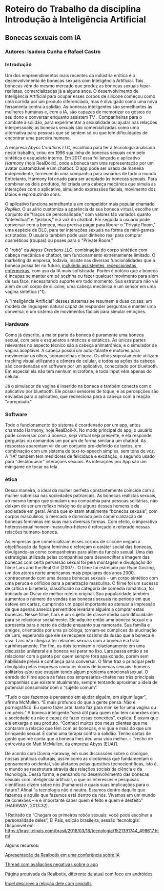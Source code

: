 # Roteiro do Trabalho da disciplina Introdução à Inteligência Artificial

## Bonecas sexuais com IA

### Autores: Isadora Cunha e Rafael Castro

### Introdução 

Um dos empreendimentos mais recentes da indústria erótica é o desenvolvimento de bonecas sexuais com Inteligência Artificial. Tais bonecas vêm do mesmo mercado que produz as bonecas sexuais hiper-realistas, comercializadas já a alguns anos. O desenvolvimento de Inteligência Artificial para ocupar esses corpos de silicone começou como uma corrida por um produto diferenciado, mas é divulgado como uma nova ferramenta contra a solidão. As bonecas inteligentes são semelhantes às mulheres humanas e, com a IA, são capazes de memorizar os gostos de seu dono e conversar enquanto assistem TV . Companheiras para o combate à solidão, para experimentar a sexualidade ou ajudar nas relações interpessoais; as bonecas sexuais são comercializadas como uma alternativa para pessoas que se sentem só ou que tem dificuldades de encontrar uma parceira humana. 

A empresa <em>Abyss Creations LLC</em>, escolhida para ter a tecnologia analisada neste trabalho, criou em 1996 sua linha de bonecas sexuais com pele sintética e esqueleto interno. Em 2017 essa foi lançado o aplicativo <em>Harmony</em> (hoje RealDollx), onde a boneca tem uma representação por um avatar customizável e um chatbot. O app pode ser usado de maneira independente, fornecendo uma companhia para usuários de todo o mundo. Entretanto, Harmony foi criado para ser acoplado às bonecas sexuais. Para combinar os dois produtos, foi criada uma cabeça mecânica que simula as interações com o aplicativo, simulando expressões faciais, movimento dos lábios e reproduzindo sons.

O aplicativo funciona semelhante a um competidor mais popular chamado <em>Replika</em>. O usuário customiza a aparência da sua boneca virtual, escolhe um conjunto de "traços de personalidade," com valores tão variados quanto "intelectual" e "jealous," e a voz do chatbot. Em seguida o usuário pode conversar com a boneca, mas precisa pagar para liberar o "Private Room," uma espécie de DLC, para ter interações sexuais na forma de mini-games scriptados. O usuário também pode usar dinheiro real para comprar cosméticos (roupas) ou poses para o "Private Room."

O "robô" da <em>Abyss Creations LLC</em>, combinação do corpo sintético com cabeça mecânica e chatbot, tem funcionamento extremamente limitado. O marketing da empresa, todavia, insiste nas diversas funcionalidades que a boneca possa ter no futuro, [incluindo assistentes, recepcionistas, enfermeiras](https://yewtu.be/watch?v=pC4Jjjoohl8), com uso da IA mais sofisticada. Porém é notório que a boneca é incapaz se manter em pé sozinha ou fazer qualquer movimento para além de sua face, necessitando suporte em todo momento. Sua estrutura não vai além de um corpo de silicone, uma cabeça mecânica e um sensor em uma vagina sintética (^1). 

A "Inteligência Artificial" desses sistemas se resumem a duas coisas: um modelo de linguagem natural capaz de responder perguntas e manter uma conversa, e um sistema de movimentos faciais para simular emoções.

### Hardware

Como já descrito, a maior parte da boneca é puramente uma boneca sexual, com pele e esqueletos sintéticos e estáticos. As únicas partes relevantes no aspecto técnico são a cabeça animatrônica, e o simulador de vagina acoplável. A cabeça possui um auto-falante e motores para movimentar os olhos, sobrancelhas e boca. Os olhos supostamente utilizam tracking visual utilizando a câmera do celular, e todos as ações da cabeça são coordenadas em software por um aplicativo, conecatado por bluetooth. Em especial ela não tem nenhum microfone, e todo input vêm apenas do celular.

Já o simulador de vagina é inserido na boneca e também conecta com o aplicativo por bluetooth. Ele possui sensores de toque, e as percepções são enviadas para o aplicativo, que redireciona para a cabeça com a reação "apropriada."

### Software

Todo o funcionamento do sistema é coordenado por um app, antes chamado Harmony, hoje RealDoll-X. No modo principal do app, o usuário pode conversar com a boneca, seja virtual seja presente, e ela responde perguntas ou comandos um por um de forma similar a um chatbot. As respostas aparentam vir de um conjunto pre-definido de textos, em combinação com um sistema de text-to-speech simples, sem tons de voz. A "IA" também tem medidores de felicidade e excitação, o segundo usado para "desbloquear" interações sexuais. As interações por App são um minigame de tocar na tela.

### ética

Dessa maneira, o ideal da mulher perfeita constantemente coincide com a mulher submissa nas sociedades patriarcais. As bonecas realistas sexuais, ao mesmo tempo que simulam uma companhia para pessoas solitárias, não deixam de ser um reflexo misógino de alguns desses homens e da sociedade em geral. Ainda que existam atualmente “bonecos sexuais”, com corpos masculinos, o mercado é dominado pela comercialização de bonecas femininas em suas mais diversas formas. Com efeito, o imperativo heterossexual homem-masculino-hétero é reforçado e reiterado nessas relações humano-boneca. 

As empresas que comercializam esses corpos de silicone negam a objetificação da figura feminina e reforçam o caráter social das bonecas, divulgando-as como companheiras para além da função sexual. Uma das estratégias utilizada pelas companhias para desvencilhar a imagem das bonecas com certa perversão sexual foi pela montagem e divulgação do filme Lars and the Real Girl (2007) . O filme foi estrelado por Ryan Gosling, um dos atores norte americanos mais populares dos anos 2000, contracenando com uma dessas bonecas sexuais – um corpo sintético com uma peruca e orifícios para a penetração masculina. O filme foi um sucesso de crítica e bilheteria, classificado na categoria de comédia romântica, foi indicado ao Oscar de melhor roteiro original. Sua popularidade também aumentou o número de vendas das bonecas sexuais no período em que esteve em cartaz, cumprindo um papel importante ao atenuar a impressão de que apenas anseios pervertidos levariam alguém a comprar estas bonecas. 
Nesse filme, Lars é um sujeito de classe média com dificuldade para se relacionar socialmente. Ele adquire então uma boneca sexual e a apresenta para o resto da cidade enquanto sua namorada. Sua família e amigos, orientados por uma psicóloga, tornam-se cúmplices da alucinação de Lars, esperando que ele se recupere sozinho da ilusão que a boneca é viva. Lars não chega a ter relações sexuais com a boneca e a trata carinhosamente. Por fim, os dois terminam o relacionamento em uma discussão unilateral e a boneca vai parar no lixo. Lars passa então a se relacionar com a garota por quem sempre fora apaixonado, porém sem habilidade prévia e confiança para conversar.
O filme traz o principal perfil divulgado pelas empresas como os donos de bonecas sexuais: homens solitários e/ou que estejam tendo algum problema emocional/sexual. O enredo do filme apoia as falas dos empresários-chefes nas três principais companhias que existem atualmente, sempre tentando aproximar a ideia de potencial consumidor com o “sujeito comum”.

“Tudo o que fazemos é pensando em ajudar alguém, em algum lugar”, afirma McMullen. “É mais profundo do que a gente pensa. Não é pornográfico. Eu quero fazer arte, tanto faz para mim se for uma vagina ou um pênis.” A boneca inteligente “será útil para quem não tem conexões com a sociedade ou não é capaz de fazer essas conexões”, explica. É assim que ele enxerga o seu produto. “Conheci muitos dos meus clientes que me contaram a relação que têm com as bonecas, e vi que é mais do que um brinquedo sexual. É como uma terapia contra a solidão. Tenho cartas de gente que me conta que a boneca lhes deu uma vida melhor. – Trecho de entrevista de Matt McMullen, da empresa Abyss (EUA)1.

De acordo com Donna Haraway, em suas discussões sobre o ciborgue, nossas práticas culturais, assim como as dicotomias que fundamentam o pensamento ocidental, são afetados pelas questões tecnocientificas, isto é, o mundo se reestrutura através das relações sociais da ciência e da tecnologia. Dessa forma, e pensando no desenvolvimento das bonecas sexuais com inteligência artificial, o que os interesses e pesquisas cientificas dizem sobre nós (humanos) e quais suas implicações para o futuro? Afinal “a tecnologia não é neutra. Estamos dentro daquilo que fazemos e aquilo que fazemos está dentro de nós. Vivemos em um mundo de conexões – e é importante saber quem é feito e quem é desfeito” (HARAWAY, 2013:32). 


1  Retirado de “Chegam os primeiros robôs sexuais: você pode escolher a personalidade deles”, El País, edição brasileira, sessão ‘tecnologia’. Disponível em: https://brasil.elpais.com/brasil/2018/03/18/tecnologia/1521391744_498617.html

[^1]: Ignorando por um segundo a pressuposição que os mesmos recursos, técnicas e tecnologias para criar uma bonecas sexual seriam ideiais para também criar robôs que servem uma função na sociedade (por exemplo, porque uma enfermeira robótica precisaria de "pele realística ao toque"?

Alguns recursos:

[Apresentação da Realbotix em uma conferência sobre IA](https://yewtu.be/watch?v=pC4Jjjoohl8)

[Thread com avaliações negativas sobre o app](https://old.reddit.com/r/RealDolls/comments/1162v87/realdollx_experiences/)

[Página arquivada da Realbotix, diferente da atual com foco em andróides](https://web.archive.org/web/20180107055323/https://realbotix.com/)

[Incel descreve a relação dele com sexdolls](https://yewtu.be/watch?v=VPceoJF6xGk)
